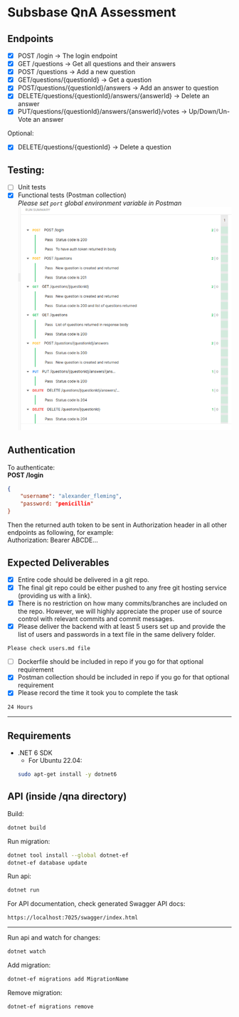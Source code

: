 # Subsbase QnA Assessment

## Endpoints

- [x] POST ​/login -> The login endpoint
- [x] GET ​/questions -> Get all questions and their answers
- [x] POST ​/questions -> Add a new question
- [x] GET​ /questions​/{questionId} -> Get a question
- [x] POST ​/questions​/{questionId}​/answers -> Add an answer to question
- [x] DELETE ​/questions​/{questionId}​/answers​/{answerId} -> Delete an answer
- [x] PUT ​/questions​/{questionId}​/answers​/{answerId}​/votes -> Up/Down/Un-Vote an answer

Optional:  
- [x] DELETE ​/questions​/{questionId} -> Delete a question


## Testing:
- [ ] Unit tests
- [x] Functional tests (Postman collection)  
*Please set `port` global environment variable in Postman*
![](./postman/postman_summary.png)

## Authentication
To authenticate:  
**POST /login**
```json
{
    "username": "alexander_fleming",
    "password: "penicillin"
}
```
Then the returned auth token to be sent in Authorization header in all other endpoints as following, for example:  
Authorization: Bearer ABCDE...

## Expected Deliverables

- [x] Entire code should be delivered in a git repo.
- [x] The final git repo could be either pushed to any free git hosting service (providing us with a link).
- [x] There is no restriction on how many commits/branches are included on the repo. However, we will highly appreciate the proper use of source control with relevant commits and commit messages.
- [x] Please deliver the backend with at least 5 users set up and provide the list of users and passwords in a text file in the same delivery folder.
```
Please check users.md file
```
- [ ] Dockerfile should be included in repo if you go for that optional requirement
- [x] Postman collection should be included in repo if you go for that optional requirement
- [x] Please record the time it took you to complete the task  
```
24 Hours
```

---

## Requirements
- .NET 6 SDK
    - For Ubuntu 22.04:
    ```bash
    sudo apt-get install -y dotnet6
    ```

## API (inside /qna directory)
Build:
```bash
dotnet build
```

Run migration:
```bash
dotnet tool install --global dotnet-ef
dotnet-ef database update
```

Run api:
```bash
dotnet run
```

For API documentation, check generated Swagger API docs:
```
https://localhost:7025/swagger/index.html
```

--- 

Run api and watch for changes:
```bash
dotnet watch
```

Add migration:
```bash
dotnet-ef migrations add MigrationName
```

Remove migration:
```bash
dotnet-ef migrations remove
```

